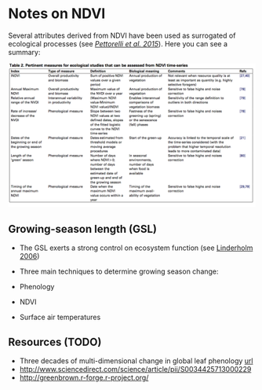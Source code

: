 # Notes on NDVI 

Several attributes derived from NDVI have been used as surrogated of ecological processes (see [*Pettorelli et al. 2015*](http://dx.doi.org/10.1016/j.tree.2005.05.011)). Here you can see a summary: 

![Source: Pettorelli et al. 2015](/man/images/ndvi_pettorelli.png) 




## Growing-season length (GSL)

* The GSL exerts a strong control on ecosystem function (see [Linderholm 2006](http://dx.doi.org/10.1016/j.agrformet.2006.03.006))

* Three main techniques to determine growing season change: 
 * Phenology
 * NDVI 
 * Surface air temperatures
 
## Resources (TODO)

* Three decades of multi-dimensional change in global leaf phenology [url](http://www.nature.com/nclimate/journal/v5/n4/full/nclimate2533.html) 
* http://www.sciencedirect.com/science/article/pii/S0034425713000229 
* http://greenbrown.r-forge.r-project.org/ 